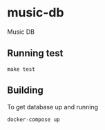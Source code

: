 # music-db
Music DB

## Running test

```shell
make test
```
## Building

To get database up and running

```shell
docker-compose up
```
